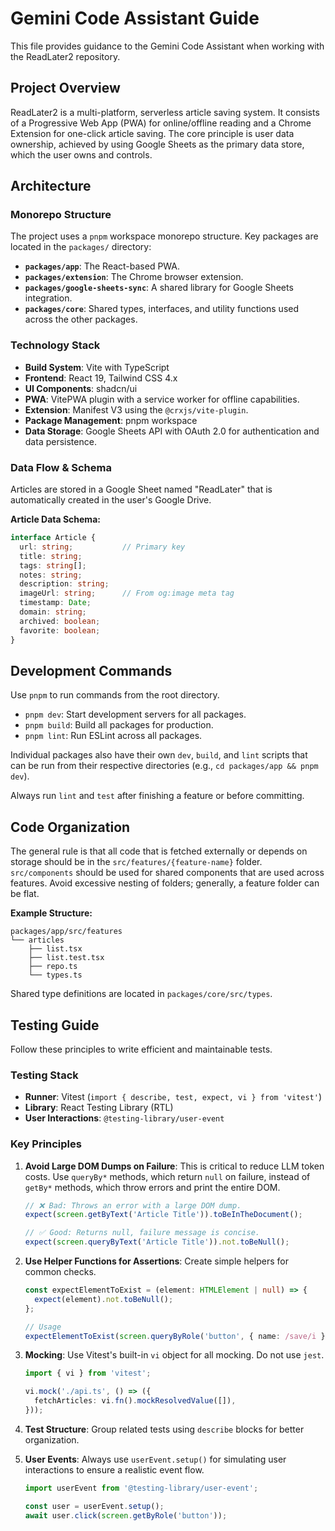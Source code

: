 # Gemini Code Assistant Guide

This file provides guidance to the Gemini Code Assistant when working with the ReadLater2 repository.

## Project Overview

ReadLater2 is a multi-platform, serverless article saving system. It consists of a Progressive Web App (PWA) for online/offline reading and a Chrome Extension for one-click article saving. The core principle is user data ownership, achieved by using Google Sheets as the primary data store, which the user owns and controls.

## Architecture

### Monorepo Structure
The project uses a `pnpm` workspace monorepo structure. Key packages are located in the `packages/` directory:

-   **`packages/app`**: The React-based PWA.
-   **`packages/extension`**: The Chrome browser extension.
-   **`packages/google-sheets-sync`**: A shared library for Google Sheets integration.
-   **`packages/core`**: Shared types, interfaces, and utility functions used across the other packages.

### Technology Stack
-   **Build System**: Vite with TypeScript
-   **Frontend**: React 19, Tailwind CSS 4.x
-   **UI Components**: shadcn/ui
-   **PWA**: VitePWA plugin with a service worker for offline capabilities.
-   **Extension**: Manifest V3 using the `@crxjs/vite-plugin`.
-   **Package Management**: pnpm workspace
-   **Data Storage**: Google Sheets API with OAuth 2.0 for authentication and data persistence.

### Data Flow & Schema
Articles are stored in a Google Sheet named "ReadLater" that is automatically created in the user's Google Drive.

**Article Data Schema:**
```typescript
interface Article {
  url: string;           // Primary key
  title: string;
  tags: string[];
  notes: string;
  description: string;
  imageUrl: string;      // From og:image meta tag
  timestamp: Date;
  domain: string;
  archived: boolean;
  favorite: boolean;
}
```

## Development Commands

Use `pnpm` to run commands from the root directory.

-   `pnpm dev`: Start development servers for all packages.
-   `pnpm build`: Build all packages for production.
-   `pnpm lint`: Run ESLint across all packages.

Individual packages also have their own `dev`, `build`, and `lint` scripts that can be run from their respective directories (e.g., `cd packages/app && pnpm dev`).

Always run `lint` and `test` after finishing a feature or before committing.

## Code Organization

The general rule is that all code that is fetched externally or depends on storage should be in the `src/features/{feature-name}` folder. `src/components` should be used for shared components that are used across features. Avoid excessive nesting of folders; generally, a feature folder can be flat.

**Example Structure:**
```
packages/app/src/features
└── articles
    ├── list.tsx
    ├── list.test.tsx
    ├── repo.ts
    └── types.ts
```

Shared type definitions are located in `packages/core/src/types`.

## Testing Guide

Follow these principles to write efficient and maintainable tests.

### Testing Stack
-   **Runner**: Vitest (`import { describe, test, expect, vi } from 'vitest'`)
-   **Library**: React Testing Library (RTL)
-   **User Interactions**: `@testing-library/user-event`

### Key Principles

1.  **Avoid Large DOM Dumps on Failure**: This is critical to reduce LLM token costs. Use `queryBy*` methods, which return `null` on failure, instead of `getBy*` methods, which throw errors and print the entire DOM.

    ```typescript
    // ❌ Bad: Throws an error with a large DOM dump.
    expect(screen.getByText('Article Title')).toBeInTheDocument();

    // ✅ Good: Returns null, failure message is concise.
    expect(screen.queryByText('Article Title')).not.toBeNull();
    ```

2.  **Use Helper Functions for Assertions**: Create simple helpers for common checks.

    ```typescript
    const expectElementToExist = (element: HTMLElement | null) => {
      expect(element).not.toBeNull();
    };

    // Usage
    expectElementToExist(screen.queryByRole('button', { name: /save/i }));
    ```

3.  **Mocking**: Use Vitest's built-in `vi` object for all mocking. Do not use `jest`.

    ```typescript
    import { vi } from 'vitest';

    vi.mock('./api.ts', () => ({
      fetchArticles: vi.fn().mockResolvedValue([]),
    }));
    ```

4.  **Test Structure**: Group related tests using `describe` blocks for better organization.

5.  **User Events**: Always use `userEvent.setup()` for simulating user interactions to ensure a realistic event flow.

    ```typescript
    import userEvent from '@testing-library/user-event';

    const user = userEvent.setup();
    await user.click(screen.getByRole('button'));
    ```
